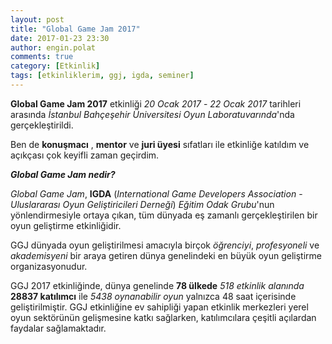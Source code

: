 ```yaml
---
layout: post
title: "Global Game Jam 2017"
date: 2017-01-23 23:30
author: engin.polat
comments: true
category: [Etkinlik]
tags: [etkinliklerim, ggj, igda, seminer]
---
```

**Global Game Jam 2017** etkinliği *20 Ocak 2017* - *22 Ocak 2017* tarihleri arasında *İstanbul Bahçeşehir Üniversitesi Oyun Laboratuvarında*'nda gerçekleştirildi.

Ben de **konuşmacı** , **mentor** ve **juri üyesi** sıfatları ile etkinliğe katıldım ve açıkçası çok keyifli zaman geçirdim.

***Global Game Jam nedir?***

*Global Game Jam*, **IGDA** (*International Game Developers Association* - *Uluslararası Oyun Geliştiricileri Derneği*) *Eğitim Odak Grubu*'nun yönlendirmesiyle ortaya çıkan, tüm dünyada eş zamanlı gerçekleştirilen bir oyun geliştirme etkinliğidir.

GGJ dünyada oyun geliştirilmesi amacıyla birçok *öğrenciyi*, *profesyoneli* ve *akademisyeni* bir araya getiren dünya genelindeki en büyük oyun geliştirme organizasyonudur.

GGJ 2017 etkinliğinde, dünya genelinde **78 ülkede** *518 etkinlik alanında* **28837 katılımcı** ile *5438 oynanabilir oyun* yalnızca 48 saat içerisinde geliştirilmiştir. GGJ etkinliğine ev sahipliği yapan etkinlik merkezleri yerel oyun sektörünün gelişmesine katkı sağlarken, katılımcılara çeşitli açılardan faydalar sağlamaktadır.

<img class="lazy img-responsive" data-src="/assets/uploads/2017/01/ggj2017.jpg" />